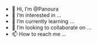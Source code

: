 - 👋 Hi, I’m @Panoura
- 👀 I’m interested in ...
- 🌱 I’m currently learning ...
- 💞️ I’m looking to collaborate on ...
- 📫 How to reach me ...

<!---
Panoura/Panoura is a ✨ special ✨ repository because its `README.md` (this file) appears on your GitHub profile.
You can click the Preview link to take a look at your changes.
--->
